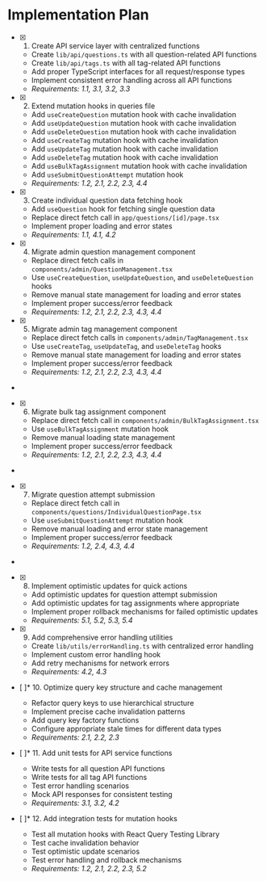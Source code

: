 # Implementation Plan

- [x] 1. Create API service layer with centralized functions





  - Create `lib/api/questions.ts` with all question-related API functions
  - Create `lib/api/tags.ts` with all tag-related API functions
  - Add proper TypeScript interfaces for all request/response types
  - Implement consistent error handling across all API functions
  - _Requirements: 1.1, 3.1, 3.2, 3.3_


- [x] 2. Extend mutation hooks in queries file




  - Add `useCreateQuestion` mutation hook with cache invalidation
  - Add `useUpdateQuestion` mutation hook with cache invalidation
  - Add `useDeleteQuestion` mutation hook with cache invalidation
  - Add `useCreateTag` mutation hook with cache invalidation
  - Add `useUpdateTag` mutation hook with cache invalidation
  - Add `useDeleteTag` mutation hook with cache invalidation
  - Add `useBulkTagAssignment` mutation hook with cache invalidation
  - Add `useSubmitQuestionAttempt` mutation hook
  - _Requirements: 1.2, 2.1, 2.2, 2.3, 4.4_

- [x] 3. Create individual question data fetching hook





  - Add `useQuestion` hook for fetching single question data
  - Replace direct fetch call in `app/questions/[id]/page.tsx`
  - Implement proper loading and error states
  - _Requirements: 1.1, 4.1, 4.2_

- [x] 4. Migrate admin question management component





  - Replace direct fetch calls in `components/admin/QuestionManagement.tsx`
  - Use `useCreateQuestion`, `useUpdateQuestion`, and `useDeleteQuestion` hooks
  - Remove manual state management for loading and error states
  - Implement proper success/error feedback
  - _Requirements: 1.2, 2.1, 2.2, 2.3, 4.3, 4.4_
    
- [x] 5. Migrate admin tag management component





  - Replace direct fetch calls in `components/admin/TagManagement.tsx`
  - Use `useCreateTag`, `useUpdateTag`, and `useDeleteTag` hooks
  - Remove manual state management for loading and error states
  - Implement proper success/error feedback
  - _Requirements: 1.2, 2.1, 2.2, 2.3, 4.3, 4.4_
-

- [x] 6. Migrate bulk tag assignment component




  - Replace direct fetch call in `components/admin/BulkTagAssignment.tsx`
  - Use `useBulkTagAssignment` mutation hook
  - Remove manual loading state management
  - Implement proper success/error feedback
  - _Requirements: 1.2, 2.1, 2.2, 2.3, 4.3, 4.4_
-

- [x] 7. Migrate question attempt submission




  - Replace direct fetch call in `components/questions/IndividualQuestionPage.tsx`
  - Use `useSubmitQuestionAttempt` mutation hook
  - Remove manual loading and error state management
  - Implement proper success/error feedback
  - _Requirements: 1.2, 2.4, 4.3, 4.4_
-

- [x] 8. Implement optimistic updates for quick actions




  - Add optimistic updates for question attempt submission
  - Add optimistic updates for tag assignments where appropriate
  - Implement proper rollback mechanisms for failed optimistic updates
  - _Requirements: 5.1, 5.2, 5.3, 5.4_


- [x] 9. Add comprehensive error handling utilities





  - Create `lib/utils/errorHandling.ts` with centralized error handling
  - Implement custom error handling hook
  - Add retry mechanisms for network errors
  - _Requirements: 4.2, 4.3_

- [ ]* 10. Optimize query key structure and cache management
  - Refactor query keys to use hierarchical structure
  - Implement precise cache invalidation patterns
  - Add query key factory functions
  - Configure appropriate stale times for different data types
  - _Requirements: 2.1, 2.2, 2.3_

- [ ]* 11. Add unit tests for API service functions
  - Write tests for all question API functions
  - Write tests for all tag API functions
  - Test error handling scenarios
  - Mock API responses for consistent testing
  - _Requirements: 3.1, 3.2, 4.2_

- [ ]* 12. Add integration tests for mutation hooks
  - Test all mutation hooks with React Query Testing Library
  - Test cache invalidation behavior
  - Test optimistic update scenarios
  - Test error handling and rollback mechanisms
  - _Requirements: 1.2, 2.1, 2.2, 2.3, 5.2_